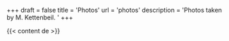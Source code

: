 +++
draft = false
title = 'Photos'
url = 'photos'
description = 'Photos taken by M. Kettenbeil. '
+++

{{< content de >}}